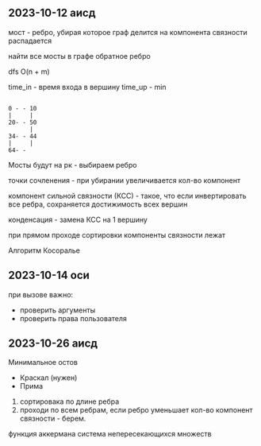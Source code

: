 ## 2023-10-12 аисд

мост - ребро, убирая которое граф делится на компонента связности распадается

найти все мосты в графе
обратное ребро

dfs O(n + m)

time_in - время входа в вершину
time_up - min

```

0 - - 10
|     |
20- - 50
      |
34- - 44
|     |
64- -
```

Мосты будут на рк - выбираем ребро

точки сочленения - при убирании увеличивается кол-во компонент

компонент сильной связности (КСС) - такое, что если инвертировать все ребра, сохраняется достижимость всех вершин

конденсация - замена КСС на 1 вершину

при прямом проходе сортировки компоненты связности лежат

Алгоритм Косоралье

## 2023-10-14 оси

при вызове важно:
- проверить аргументы
- проверить права пользователя

## 2023-10-26 аисд

Минимальное остов
- Краскал (нужен)
- Прима

1) сортировака по длине ребра
2) проходи по всем ребрам, если ребро уменьшает кол-во компонент связности - берем.

функция аккермана
система непересекающихся множеств

